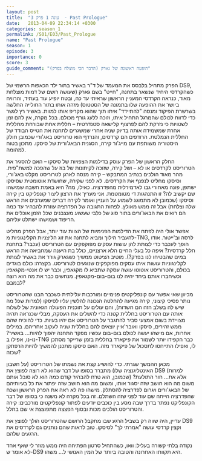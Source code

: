 ```yaml
---
layout: post
title:  "עונה 1 פרק 3  - Past Prologue"
date:   2013-04-09 22:34:14 +0300
categories: season_1
permalink: /S01/E03/Past_Prologue
name: "Past Prologue"
season: 1
episode: 3
importance: 0
score: 3
guide_comment: "הופעה ראשונה של גארק (הדבר הכי מוצלח בפרק)"
---
```


הפרק מתחיל בלבסס את המעמד של ד"ר באשיר בתור ילד הכאפות הרשמי של DS9, כשהקרדסי היחיד שנשאר בתחנה, "חייט" בשם גארק (שעושה רושם של דמות מוצלחת מאוד, כנראה הקרדסי המעניין הראשון שראיתי עד כה, ובטח יופיע עוד בעתיד, והרוויח ביושר את ההופעה שלו בתמונה של הסטטוס) מזהה אותו בתור החולייה החלשה בשרשרת הפיקוד ומנסה "להתיידד" איתו תוך שהוא מקריפ אותו למוות. באשיר רץ לגשר כדי לדווח לכולם שהמרגל התחיל איתו, וזוכה ללעג גורף מכולם. בכל מקרה, אין להם זמן לשטויות כי נזרקת להם לפרצוף קלישאה סטנדרטית – חללית אחת שבורחת מחללית אחרת שמשמידה אותה בדיוק שניה אחרי שמשגרים לתחנה את הטייס הבודד של החללית הנמלטת. הרודפים הם קרדסים, והנרדף הוא טרוריסט באג'ורי שכמובן חולק היסטוריה משותפת עם מייג'ור קירה, הסגנית הבאג'ורית של סיסקו. מתכון בטוח למהומה.

החלק הראשון של הפרק עוסק בדילמות הצפויות של סיסקו – האם להסגיר את הטרוריסט לקרדסים או לא – ושל קירה, שזוכה לקיתונות של בוז על שהפכה למשת"פית. מהר מאוד הולכים בנתיב המתבקש – קירה מנסה לארגן לטרוריסט מקלט באג'ורי, וסיסקו מחליט לנפנף את הקרדסים. לא לפני שקירה, שחושדת אוטומטית שסיסקו ישתפן, פונה מאחורי גבו לאדמירלית מהפדרציה. כאילו, מה? היא באמת חשבה שמישהו שם יקשיב לה? זו התנהגות די מטומטמת. אני מעריך את הרצון ליצור קונפליקט בין קירה וסיסקו (שכמובן לא מתמוגג לשמוע על העניין ואומר לקירה דברים שמערבים את הראש שלה וצלחת) אבל זה ממש מאולץ. לפחות התגובה של הפדרציה עוזרת להבהיר עד כמה הם רואים את הבאג'ורים בתור סוג של כלבי שעשוע מעצבנים שכל הזמן אוכלים את הריפוד ושמישהו ישתלט עליהם.

אפשר אולי היה לפתח את הדילמות הפנימיות של הצוות עוד יותר, אבל הפרק מחליט להעביר הילוך ומביא לתחנה את זוג הליצניות הקלינגוניות מ-TNG, לרסה וב'ייטור. אודו הופך לעכבר כדי לצותת להן עושות עסקים מפוקפקים עם הטרוריסט (עכבר? בתחנת חלל קרדסית? איפה כל בעלי החיים הלא ארצניים, כולל בת היענה שמחביאה את הראש במים שהבטיחו לנו בפרק?). מוטיב הציטוט ממשיך כשגארק גורר את באשיר לצותת לקלינגוניות עושות איתו עסקים מפוקפקים שנוגעים לטרוריסט. בקצרה: כולם בוגדים בכולם, והטרוריסט אוטוטו עושה עסקה שתביא לו מקגאפין, וכבר יש לו אנטי-מקגאפין וכשיחברו אותם ביחד יהיה לנו בום-בום-מקגאפין. מנחשים כבר את מה הוא רוצה לבמבם?

מכיוון שאי אפשר עם קונפליקטים פנימיים ומורכבות עלילתית כשכבר הבנו שהטרוריסט נותר פסיכי קיצוני, קירה מגיעה להחלטה הנכונה להלשין עליו לסיסקו (למרות שכל מה שיש לה בשלב הזה הם חשדות), והם עולים על תוכנית הפעולה הגאונית של לשלוח אותה עם הטרוריסט בחללית קטנה כדי להשלים את העסקה, מבלי שכנראה תהיה מצויידת בשום אמצעי סביר להתגבר על הטרוריסט אם יהיו בעיות. כדי להוכיח שהם ממש זהירים, סיסקו ואובר'איין יוצאים להם בחללית שניה לעקוב אחריהם. במילים אחרות, אם מישהו יעשה לכולם בום-בום עכשיו מפקד התחנה יהפוך להיות... באשיר? נו-נו, אפילו ב-TNG כבר הקפידו יותר לשמור את פיקארד בחללית בזמן שרייקר מסתכן לו, ואפילו התייחסו לתסכול של פיקארד מזה. האם סיסקו מתכנן להמשיך להיות הרפתקן שכזה?

מכאן ההמשך שגרתי. כדי להושיע קצת את נשמתו של הטרוריסט (על חשבון האינטליגנציה שלו) מתברר בסופו של דבר שהוא לא רוצה לפוצץ את DS9 (למרות שכמובן, הוא טרח להבהיר קודם כמה הוא לא סובל אותם) אלא את... חור התולעת? משום מה הוא חושב שזה יסגור אותו, ומשום מה הוא חושב שזה יפתור את כל בעיותיהם של הבאג'ורים ויגרום לפדרציה להסתלק. מישהו פה לא ראה את הפרק הראשון ושכח שהפדרציה הייתה שם עוד לפני שזה השתלם. זה בכל מקרה לא משנה כי בסופו של דבר הקונפליקט נפתר בדרך שבה מסע בין כוכבים יודעים לפתור קונפליקטים מורכבים: קירה והטרוריסט הולכים מכות ובסוף הפצצה מתפוצצת אי שם בחלל.

עדיין, היה שווה רק בשביל הרגע שבו מתקבל הרושם שהטרוריסט הולך לפוצץ את DS9 וקצין קרדסי עושה "אמרתי לך" לסיסקו. טוב לראות שהם נותנים גם לקרדסים את הרגעים שלהם.

נקודה בלתי קשורה בעליל: וואו, כשהתחיל סרטון הפתיחה היה ממש מוזר לי שאף אחד לא אומר ש-DS9 היא תקוותו האחרונה והטובה ביותר של המין האנושי ל... משהו.
